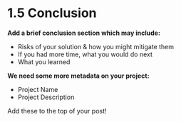 # 1.5 Conclusion

**Add a brief conclusion section which may include:**

- Risks of your solution & how you might mitigate them
- If you had more time, what you would do next
- What you learned

**We need some more metadata on your project:**

- Project Name
- Project Description

Add these to the top of your post!
